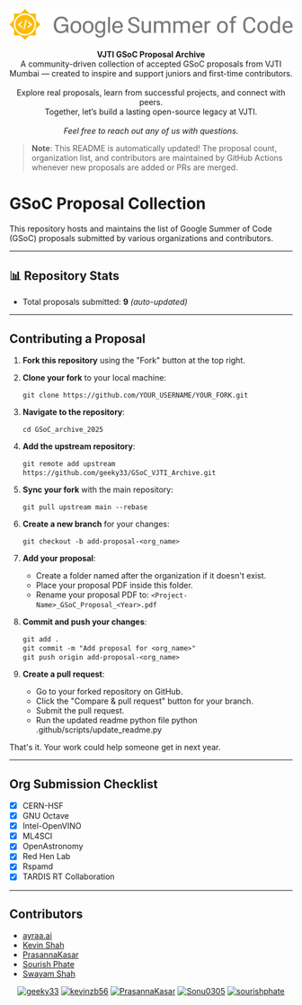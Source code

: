 <p align="center">
    <img src="./assets/gsoclogo.svg">   
</p>
<p align="center">
  <strong>VJTI GSoC Proposal Archive</strong><br>
  A community-driven collection of accepted GSoC proposals from VJTI Mumbai — created to inspire and support juniors and first-time contributors.<br><br>
  Explore real proposals, learn from successful projects, and connect with peers.<br>
  Together, let’s build a lasting open-source legacy at VJTI.<br><br>
  <em>Feel free to reach out any of us with questions.</em>
</p>


> **Note**: This README is automatically updated! The proposal count, organization list, and contributors are maintained by GitHub Actions whenever new proposals are added or PRs are merged.
# GSoC Proposal Collection

This repository hosts and maintains the list of Google Summer of Code (GSoC) proposals submitted by various organizations and contributors.

---

## 📊 Repository Stats

- Total proposals submitted: **9** _(auto-updated)_

---
## Contributing a Proposal

1. **Fork this repository** using the "Fork" button at the top right.
2. **Clone your fork** to your local machine:

   ```
   git clone https://github.com/YOUR_USERNAME/YOUR_FORK.git
   ```

3. **Navigate to the repository**:

   ```
   cd GSoC_archive_2025
   ```

4. **Add the upstream repository**:

   ```
   git remote add upstream https://github.com/geeky33/GSoC_VJTI_Archive.git
   ```

5. **Sync your fork** with the main repository:

   ```
   git pull upstream main --rebase
   ```

6. **Create a new branch** for your changes:

   ```
   git checkout -b add-proposal-<org_name>
   ```

7. **Add your proposal**:
   - Create a folder named after the organization if it doesn't exist.
   - Place your proposal PDF inside this folder.
   - Rename your proposal PDF to: `<Project-Name>_GSoC_Proposal_<Year>.pdf`

8. **Commit and push your changes**:

   ```
   git add .
   git commit -m "Add proposal for <org_name>"
   git push origin add-proposal-<org_name>
   ```

9. **Create a pull request**:
   - Go to your forked repository on GitHub.
   - Click the "Compare & pull request" button for your branch.
   - Submit the pull request.
   - Run the updated readme python file
          python .github/scripts/update_readme.py

That's it. Your work could help someone get in next year.

---

## Org Submission Checklist


- [x] CERN-HSF
- [x] GNU Octave
- [x] Intel-OpenVINO
- [x] ML4SCI
- [x] OpenAstronomy
- [x] Red Hen Lab
- [x] Rspamd
- [x] TARDIS RT Collaboration

<!-- This list is automatically updated from the directory structure -->

---

## Contributors
<!-- Add contributors below -->
- [ayraa.ai](https://github.com/geeky33)
- [Kevin Shah](https://github.com/kevinzb56)
- [PrasannaKasar](https://github.com/PrasannaKasar)
- [Sourish Phate](https://github.com/sourishphate)
- [Swayam Shah](https://github.com/Sonu0305)

<div align="center">
  <a href="https://github.com/geeky33"><img src="https://github.com/geeky33.png" width="60px" alt="geeky33" /></a>
  <a href="https://github.com/kevinzb56"><img src="https://github.com/kevinzb56.png" width="60px" alt="kevinzb56" /></a>
  <a href="https://github.com/PrasannaKasar"><img src="https://github.com/PrasannaKasar.png" width="60px" alt="PrasannaKasar" /></a>
  <a href="https://github.com/Sonu0305"><img src="https://github.com/Sonu0305.png" width="60px" alt="Sonu0305" /></a>
  <a href="https://github.com/sourishphate"><img src="https://github.com/sourishphate.png" width="60px" alt="sourishphate" /></a>
</div>

